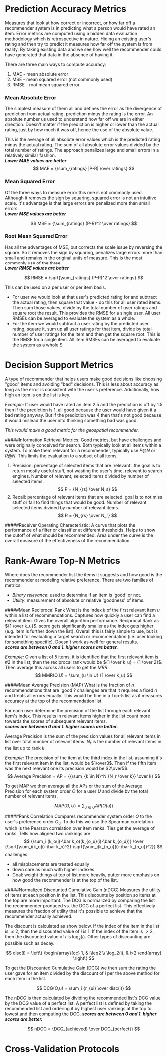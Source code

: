 # Prediction Accuracy Metrics
Measures that look at how correct or incorrect, or how far off a recommender system is in predicting what a person would have rated an item. Error metrics are computed using a hidden data evaluation methodology which is retrospective in nature. Hiding an existing user's rating and then try to predict it measures how far off the system is from reality. By taking existing data and we see how well the recommender could have generated that data in the absence of having it.

There are three main ways to compute accuracy:
1. MAE - mean absolute error
2. MSE - mean squared error (not commonly used)
3. RMSE - root mean squared error

### Mean Absolute Error
The simplest measure of them all and defines the error as the divergence of prediction from actual rating, prediction minus the rating is the error. An absolute number us used to understand how far off we are in either direction. Doesn't matter if the prediction is higher or lower than the actual rating, just by how much it was off, hence the use of the absolute value.

This is the average of all absolute error values which is the predicted rating minus the actual rating.  The sum of all absolute error values divided by the total number of ratings.  The approach penalizes large and small errors in a relatively similar fashion.  
**_Lower MAE values are better_**
$$
MAE = {\sum_{ratings} |P-R| \over ratings}
$$

### Mean Squared Error
Of the three ways to measure error this one is not commonly used. Although it removes the sign by squaring, squared error is not an intuitive scale.  It's advantage is that large errors are penalized more than small errors.  
**_Lower MSE values are better_**

$$
MSE = {\sum_{ratings} (P-R)^2 \over ratings}
$$

### Root Mean Squared Error
Has all the advantages of MSE, but corrects the scale issue by reversing the square.  So it removes the sign by squaring, penalizes large errors more than small and remains in the original units of measure.  This is the most commonly use of the three.  
**_Lower RMSE values are better_**

$$
RMSE = \sqrt{\sum_{ratings} (P-R)^2 \over ratings}
$$

This can be used on a per user or per item basis.
- For user we would look at that user's predicted rating for and subtract the actual rating, then square that value - do this for all user rated items.  Then sum those values, divide by the total number of user ratings and square root the result.  This provides the RMSE for a single user.  All user RMSEs can be averaged to evaluate the system as a whole.
- For the item we would subtract a user rating by the predicted user rating, square it, sum up all user ratings for that item, divide by total number of user ratings for the item and then get the square root.  This is the RMSE for a single item.  All item RMSEs can be averaged to evaluate the system as a whole.S

# Decision Support Metrics
A type of recommender that helps users make good decisions like choosing "good" items and avoiding "bad" decisions.  This is less about accuracy as long as the error is consistent with the user's preference.  Additionally, how high an item is on the list is key.

_Example:_ If user would have rated an item 2.5 and the prediction is off by 1.5 then if the prediction is 1, all good because the user would have given it a bad rating anyway. But if the prediction was 4 then that's not good because it would mislead the user into thinking something bad was good.

_This would make a good metric for the geospatial recommender._

#####Information Retrieval Metrics:
Good metrics, but have challenges and were originally conceived for search.  Both typically look at all items within a system.  To make them relevant for a recommender, typically use $P@N$ or $R@N$. This limits the evaluation to a subset of all items.
1. Precision:
percentage of selected items that are 'relevant'.  the goal is to return mostly useful stuff, not wasting the user's time.  relevant to search engines.
Number of relevant, selected items divided by number of selected items.
$$
P = {N_{rs} \over N_s}
$$
2. Recall:
percentage of relevant items that are selected.  goal is to not miss stuff or fail to find things that would be good.
Number of relevant selected items divided by number of relevant items.
$$
R = {N_{rs} \over N_r}
$$

#####Receiver Operating Characteristic:
A curve that plots the performance of a filter or classifier at different thresholds. Helps to show the cutoff of what should be recommended. Area under the curve is the overall measure of the effectiveness of the recommendation.

# Rank-Aware Top-N Metrics
Where does the recommender list the items it suggests and how good is the recommender at modeling relative preference.  There are two families of metrics:
  * _Binary relevance_: used to determine if an item is 'good' or not.
  * _Utility_: measurement of absolute or relative 'goodness' of items.

#####Mean Reciprocal Rank
What is the index $k$ of the first relevant item $u$ within a list of recommendations.  Captures how quickly a user can find a relevant item. Gives the overall algorithm performance.  Reciprocal Rank as ${1 \over k_u}$.  score gets significantly smaller as the index gets higher (e.g. item is further down the list).
Overall this is fairly simple to use, but is intended for evaluating a target search or recommendation (i.e. user looking for something specific).  Doesn't work as well for general results.  
**_scores are between 0 and 1.  higher scores are better._**

_Example:_ Given a list of 5 items, it is identified that the first relevant item is #2 in the list, then the reciprocal rank would be ${1 \over k_u} = {1 \over 2}$.  Then average this across all users to get the _MRR_.
$$
MMR(O,U) = \sum_{u \in U} {1 \over k_u}
$$

#####Mean Average Precision (MAP)
What is the fraction of $n$ recommendations that are 'good'?  challenges are that it requires a fixed $n$ and treats all errors equally.  This would be fine in a Top-5 list as it measures accuracy at the top of the recommendation list.

For each user determine the precision of the list through each relevant item's index.  This results in relevant items higher in the list count more towards the scores of subsequent relevant items.  
**_scores are between 0 and 1.  higher scores are better._**

Average Precision is the sum of the precision values for all relevant items in list over total number of relevant items.  $N_r$ is the number of relevant items in the list up to rank $k$.

_Example:_ The precision of the item at the third index in the list, assuming it's the first relevant item in the list, would be $1\over3$.  Then if the fifth item was the next relevant one its precision would be $2\over5$.
$$
Average Precision = AP = {{\sum_{k \in N}^N {N_r \over k}} \over k}
$$

To get MAP we then average all the APs or the sum of the Average Precision for each system order $O$ for a user $U$ and divide by the total number of relevant items.

$$
MAP(O,U) = \sum_{u \in U}AP(O(u))
$$

#####Rank Correlation
Compares recommender system order $O$ to the user's preference order $O_u$.  To do this we use the Spearman correlation which is the Pearson correlation over item ranks.  Ties get the average of ranks.  Tells how aligned two rankings are.
$$
{\sum_i (k_o(i)-\bar k_o)(k_{o_u}(i)-\bar k_{o_u})} \over {\sqrt{\sum_i(k_o(i)-\bar k_o)^2} \sqrt{\sum_i(k_{o_u}(i)-\bar k_{o_u})^2}}
$$
challenges:
* all misplacements are treated equally
* down care as much with higher indexes
* Goal: weight things at top of list more heavily, putter more emphasis on how good the recommender is at the top of the list.

#####Normalized Discounted Cumulative Gain (nDCG)
Measures the utility of items at each position in the list.  This discounts by position so items at the top are more important.  The DCG is normalized by comparing the list the recommender produced vs. the DCG of a perfect list.  This effectively measures the fraction of utility that it's possible to achieve that the recommender actually achieved.

The discount is calculated as show below.  If the index of the item in the list is $\leq2$, then the discounted value of $i$ is 1.  If the index of the item is $>2$, then the discounted value of $i$ is $\log_2(i)$. Other types of discounting are possible such as decay.

$$
disc(i) = \left\{ \begin{array}{cc} 1, & i\leq2 \\
\log_2(i), & i>2 \end{array} \right\}
$$

To get the Discounted Cumulative Gain (DCG) we then sum the rating the user gave for an item divided by the discount of $i$ per the above method for each item in the list.

$$
DCG(O,u) = \sum_i {r_{ui} \over disc(i)}
$$

The nDCG is then calculated by dividing the recommended list's DCG value by the DCG value of a perfect list.  A perfect list is defined by taking the recommended list and ordering it by highest user rankings at the top to lowest and then computing the DCG.
**_scores are between 0 and 1.  higher scores are better._**

$$
nDCG = {DCG_{achieved} \over DCG_{perfect}}
$$

# Cross-Validation Protocols
